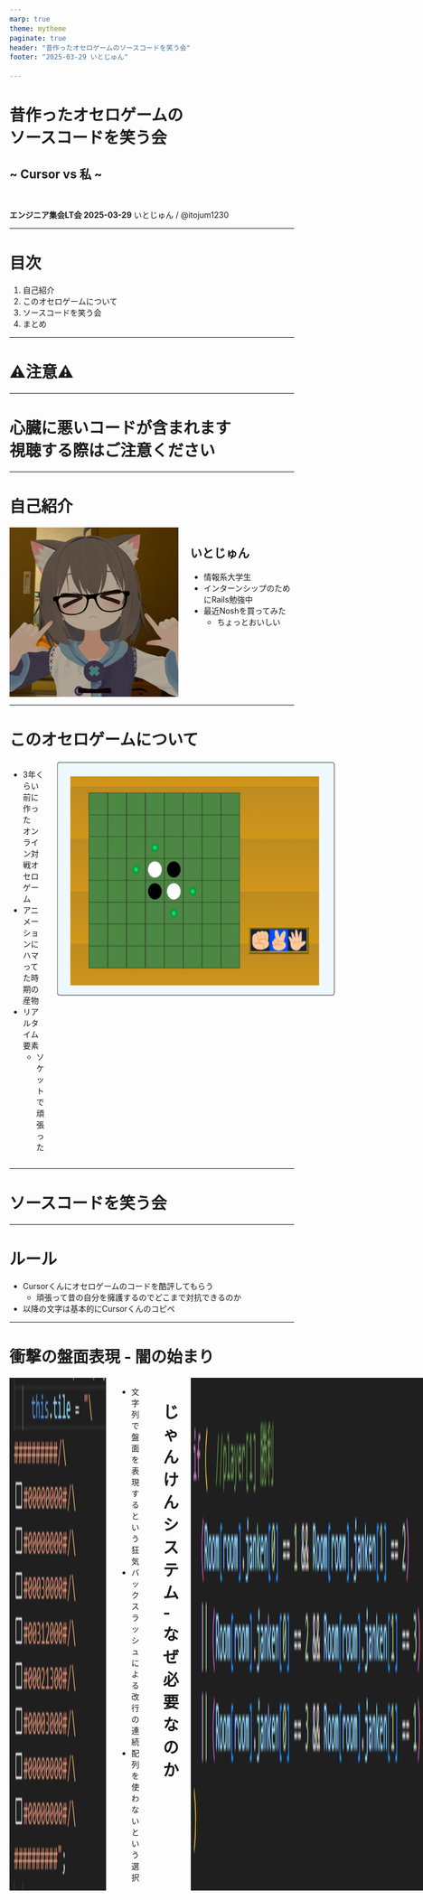 ```yaml
---
marp: true
theme: mytheme
paginate: true
header: "昔作ったオセロゲームのソースコードを笑う会"
footer: "2025-03-29 いとじゅん"

---
```

<style>
.columns {
  display: flex;
  justify-content: space-around;
}
.minitxt {
  font-size: 24px;
}
</style>

<div class="title">

# 昔作ったオセロゲームの</br>ソースコードを笑う会
## ~ Cursor vs 私 ~
</div>
<br>

<div class="info">

**エンジニア集会LT会 2025-03-29**
いとじゅん / @itojum1230
</div>



---

# 目次
1. 自己紹介
2. このオセロゲームについて
3. ソースコードを笑う会
4. まとめ

---

<div class="chapter">

# ⚠注意⚠

</div>

---

<div class="chapter">

# 心臓に悪いコードが含まれます<br>視聴する際はご注意ください

</div>

---

# 自己紹介

<div class="columns">
  <img src="./itojum.png" width="300px" height="300px">
  <div>

  ## いとじゅん
  - 情報系大学生
  - インターンシップのためにRails勉強中
  - 最近Noshを買ってみた
    - ちょっとおいしい

  </div>

</div>

---

# このオセロゲームについて

<div class="columns">

  <div>

  - 3年くらい前に作った<br>オンライン対戦オセロゲーム
  - アニメーションに<br>ハマってた時期の産物
  - リアルタイム要素
    - ソケットで頑張った
  </div>

  <img src="othello.png" width="500" height="420">
</div>

---
<div class="chapter">

# ソースコードを笑う会

</div>

---

# ルール

- Cursorくんにオセロゲームのコードを酷評してもらう
  - 頑張って昔の自分を擁護するのでどこまで対抗できるのか
- 以降の文字は基本的にCursorくんのコピペ

---

# 衝撃の盤面表現 - 闇の始まり

<div class="columns">
  <img src="./tile_source.png" width="350">
  <div>

  - 文字列で盤面を表現するという狂気
  - バックスラッシュによる改行の連続
  - 配列を使わないという選択

</div>

---
# じゃんけんシステム - なぜ必要なのか
<img src="./janken_source.png" width="800px">

- オセロにじゃんけんが必要な理由
- 複雑すぎる条件分岐
- コイン投げではダメだったのか

---

# 石を置く処理 - 闇の深淵
<img src="./put_source.png" width="800px">

- 文字列操作による石の配置
- 型の不一致（文字列と数値の混在）
- 謎の命名規則（AiteColor）

---

# ルーム管理 - 混沌の管理システム
<img src="./room_source.png" width="800px">

- 配列のインデックスが1から始まる
- グローバル変数の乱用
- 4部屋固定という柔軟性の欠如

---

# ソケット通信 - 闇の通信術
<div class="columns">
  <img src="./socket_source.png" width="520px" height="300px">

  <div>

  - すべてのイベントを<br>'socket'で処理
  - 引数の配列による謎の状態管理
  - 条件分岐の連続

  </div>
</div>

---

# まとめ

- Winner: Cursor
- Cursorくんの指摘が理解できる程度に<br>成長したということで
- 可読性って大事だね

---

<div class="chapter">

# おわり

</div>

